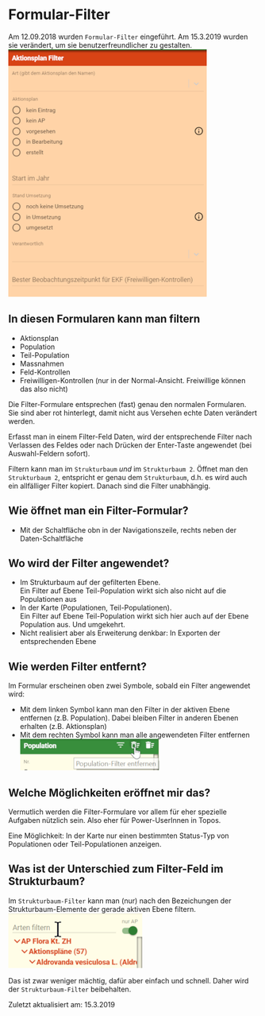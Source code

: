 # Formular-Filter

Am 12.09.2018 wurden `Formular-Filter` eingeführt. Am 15.3.2019 wurden sie verändert, um sie benutzerfreundlicher zu gestalten.<br/>
![Filter-Formular](./_media/filterForm.png)

## In diesen Formularen kann man filtern
- Aktionsplan
- Population
- Teil-Population
- Massnahmen
- Feld-Kontrollen
- Freiwilligen-Kontrollen (nur in der Normal-Ansicht. Freiwillige können das also nicht)

Die Filter-Formulare entsprechen (fast) genau den normalen Formularen. Sie sind aber rot hinterlegt, damit nicht aus Versehen echte Daten verändert werden.

Erfasst man in einem Filter-Feld Daten, wird der entsprechende Filter nach Verlassen des Feldes oder nach Drücken der Enter-Taste angewendet (bei Auswahl-Feldern sofort).

Filtern kann man im `Strukturbaum` _und_ im `Strukturbaum 2`. Öffnet man den `Strukturbaum 2`, entspricht er genau dem `Strukturbaum`, d.h. es wird auch ein allfälliger Filter kopiert. Danach sind die Filter unabhängig.

## Wie öffnet man ein Filter-Formular?
- Mit der Schaltfläche obn in der Navigationszeile, rechts neben der Daten-Schaltfläche

## Wo wird der Filter angewendet?
- Im Strukturbaum auf der gefilterten Ebene.<br/>
  Ein Filter auf Ebene Teil-Population wirkt sich also nicht auf die Populationen aus
- In der Karte (Populationen, Teil-Populationen).<br/>
  Ein Filter auf Ebene Teil-Population wirkt sich hier auch auf der Ebene Population aus. Und umgekehrt.
- Nicht realisiert aber als Erweiterung denkbar: In Exporten der entsprechenden Ebene

## Wie werden Filter entfernt?
Im Formular erscheinen oben zwei Symbole, sobald ein Filter angewendet wird:
- Mit dem linken Symbol kann man den Filter in der aktiven Ebene entfernen (z.B. Population). Dabei bleiben Filter in anderen Ebenen erhalten (z.B. Aktionsplan)
- Mit dem rechten Symbol kann man alle angewendeten Filter entfernen<br/>
![Filter entfernen](./_media/filterRemove2.png)

## Welche Möglichkeiten eröffnet mir das?

Vermutlich werden die Filter-Formulare vor allem für eher spezielle Aufgaben nützlich sein. Also eher für Power-UserInnen in Topos.

Eine Möglichkeit: In der Karte nur einen bestimmten Status-Typ von Populationen oder Teil-Populationen anzeigen.

## Was ist der Unterschied zum Filter-Feld im Strukturbaum?

Im `Strukturbaum-Filter` kann man (nur) nach den Bezeichungen der Strukturbaum-Elemente der gerade aktiven Ebene filtern.<br/>
![Strukturbaum-Filter](./_media/filterTree.png)

Das ist zwar weniger mächtig, dafür aber einfach und schnell. Daher wird der `Strukturbaum-Filter` beibehalten.

Zuletzt aktualisiert am: 15.3.2019